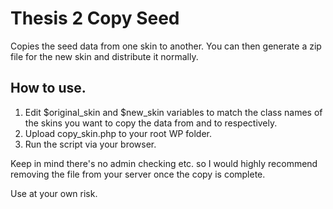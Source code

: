 # Thesis 2 Copy Seed

Copies the seed data from one skin to another.  You can then generate a zip file for the new skin and distribute it normally.

## How to use.

1. Edit $original_skin and $new_skin variables to match the class names of the skins you want to copy the data from and to respectively.
2. Upload copy_skin.php to your root WP folder.
3. Run the script via your browser.

Keep in mind there's no admin checking etc. so I would highly recommend removing the file from your server once the copy is complete.

Use at your own risk.